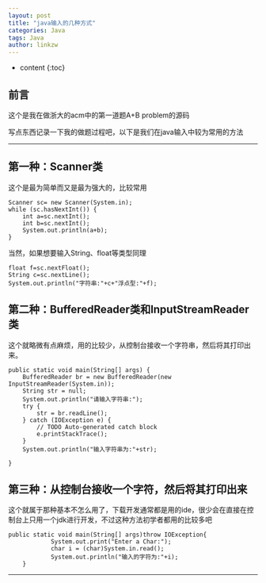 ```yaml
---
layout: post
title: "java输入的几种方式"
categories: Java
tags: Java 
author: linkzw
---
```


* content
{:toc}

## 前言

这个是我在做浙大的acm中的第一道题A+B problem的源码   

写点东西记录一下我的做题过程吧，以下是我们在java输入中较为常用的方法   

---

## 第一种：Scanner类

这个是最为简单而又是最为强大的，比较常用   

	Scanner sc= new Scanner(System.in); 
	while (sc.hasNextInt()) {
		int a=sc.nextInt();
		int b=sc.nextInt();
		System.out.println(a+b);
	}

当然，如果想要输入String、float等类型同理   

	float f=sc.nextFloat();
	String c=sc.nextLine();
	System.out.println("字符串:"+c+"浮点型:"+f);

## 第二种：BufferedReader类和InputStreamReader类

这个就略微有点麻烦，用的比较少，从控制台接收一个字符串，然后将其打印出来。   

	public static void main(String[] args) {  
		BufferedReader br = new BufferedReader(new InputStreamReader(System.in));
		String str = null;
		System.out.println("请输入字符串:");
		try {
			str = br.readLine();
		} catch (IOException e) {
			// TODO Auto-generated catch block
			e.printStackTrace();
		}
		System.out.println("输入字符串为:"+str);

	}

## 第三种：从控制台接收一个字符，然后将其打印出来

这个就属于那种基本不怎么用了，下载开发通常都是用的ide，很少会在直接在控制台上只用一个jdk进行开发，不过这种方法初学者都用的比较多吧   

	public static void main(String[] args)throw IOException{
                System.out.print("Enter a Char:");
                char i = (char)System.in.read();
                System.out.println("输入的字符为:"+i);
        } 

---


